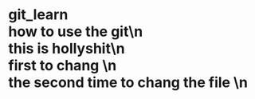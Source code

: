# git_learn<br>how to use the  git\n<br>this is hollyshit\n<br>first to chang \n<br>the second time to chang the file \n<br>
